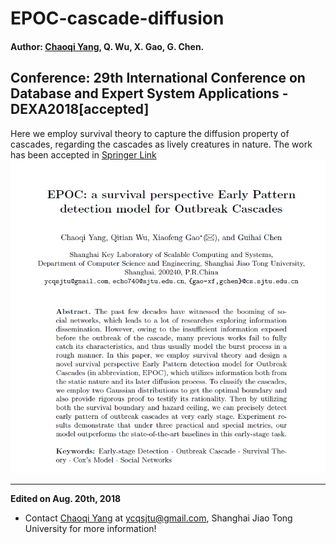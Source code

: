 # EPOC-cascade-diffusion
#### Author: <a href="http://chaoqiyang.com">Chaoqi Yang</a>, Q. Wu, X. Gao, G. Chen.
Conference: 29th International Conference on Database and Expert System Applications - DEXA2018[accepted]
---
Here we employ survival theory to capture the diffusion property of cascades, regarding the cascades as lively creatures in nature. The work has been accepted in <a href="https://link.springer.com/chapter/10.1007/978-3-319-98809-2_21">Springer Link</a>
<img src="abstract.png">

---
<strong>Edited on Aug. 20th, 2018</strong><br>
- Contact <a href="http://chaoqiyang.com">Chaoqi Yang</a> at ycqsjtu@gmail.com, Shanghai Jiao Tong University for more information!
